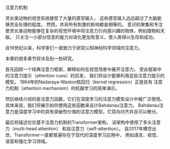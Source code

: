 注意力机制

灵长类动物的视觉系统接受了大量的感官输入， 这些感官输入远远超过了大脑能够完全处理的程度。 
然而，并非所有刺激的影响都是相等的。 
意识的聚集和专注使灵长类动物能够在复杂的视觉环境中将注意力引向感兴趣的物体，例如猎物和天敌。 
    只关注一小部分信息的能力对进化更加有意义，使人类得以生存和成功。

自19世纪以来，科学家们一直致力于研究认知神经科学领域的注意力。 

本章的很多章节将涉及到一些研究。

首先回顾一个经典注意力框架，解释如何在视觉场景中展开注意力。 
    受此框架中的注意力提示（attention cues）的启发， 我们将设计能够利用这些注意力提示的模型。 
    1964年的Nadaraya-Waston核回归（kernel regression）正是具有 注意力机制（attention mechanism）的机器学习的简单演示。

然后继续介绍的是注意力函数，它们在深度学习的注意力模型设计中被广泛使用。 
    具体来说，我们将展示如何使用这些函数来设计Bahdanau注意力。 
        Bahdanau注意力是深度学习中的具有突破性价值的注意力模型，它双向对齐并且可以微分。

最后将描述仅仅基于注意力机制的Transformer架构， 该架构中使用了多头注意力（multi-head attention） 和自注意力（self-attention）。 
    自2017年横空出世，Transformer一直都普遍存在于现代的深度学习应用中， 例如语言、视觉、语音和强化学习领域。
